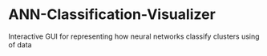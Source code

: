 # ANN-Classification-Visualizer
Interactive GUI for representing how neural networks classify clusters using of data
